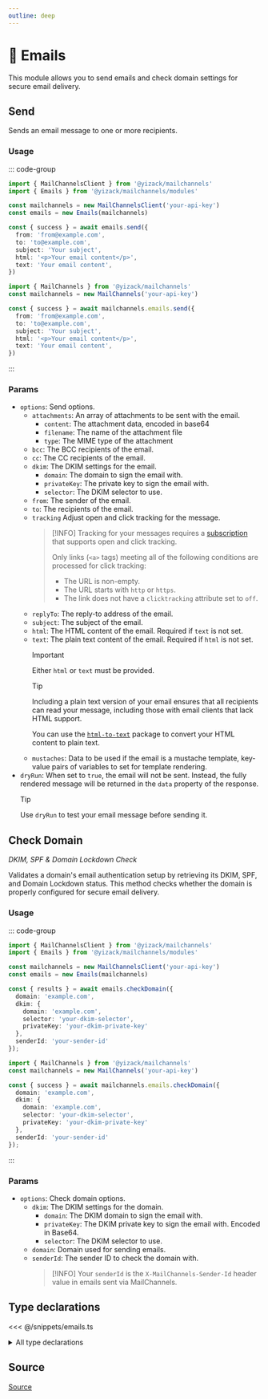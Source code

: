 ```yaml
---
outline: deep
---
```


# 📧 Emails <Badge type="tip" text="module" /> <Badge type="tip" text="Email API" />

<!-- #region description -->
This module allows you to send emails and check domain settings for secure email delivery.
<!-- #endregion description -->

## Send <Badge type="info" text="method" />

Sends an email message to one or more recipients.

### Usage

::: code-group
```ts [modular.ts]
import { MailChannelsClient } from '@yizack/mailchannels'
import { Emails } from '@yizack/mailchannels/modules'

const mailchannels = new MailChannelsClient('your-api-key')
const emails = new Emails(mailchannels)

const { success } = await emails.send({
  from: 'from@example.com',
  to: 'to@example.com',
  subject: 'Your subject',
  html: '<p>Your email content</p>',
  text: 'Your email content',
})
```

```ts [full.ts]
import { MailChannels } from '@yizack/mailchannels'
const mailchannels = new MailChannels('your-api-key')

const { success } = await mailchannels.emails.send({
  from: 'from@example.com',
  to: 'to@example.com',
  subject: 'Your subject',
  html: '<p>Your email content</p>',
  text: 'Your email content',
})
```
:::

### Params

- `options`: Send options.
  - `attachments`: An array of attachments to be sent with the email.
    - `content`: The attachment data, encoded in base64
    - `filename`: The name of the attachment file
    - `type`: The MIME type of the attachment
  - `bcc`: The BCC recipients of the email.
  - `cc`: The CC recipients of the email.
  - `dkim`: The DKIM settings for the email.
    - `domain`: The domain to sign the email with.
    - `privateKey`: The private key to sign the email with.
    - `selector`: The DKIM selector to use.
  - `from`: The sender of the email.
  - `to`: The recipients of the email.
  - `tracking` Adjust open and click tracking for the message.
    > [!INFO]
    > Tracking for your messages requires a [subscription](https://www.mailchannels.com/pricing/#for_devs) that supports open and click tracking.
    >
    > Only links (`<a>` tags) meeting all of the following conditions are processed for click tracking:
    > - The URL is non-empty.
    > - The URL starts with `http` or `https`.
    > - The link does not have a `clicktracking` attribute set to `off`.
  - `replyTo`: The reply-to address of the email.
  - `subject`: The subject of the email.
  - `html`: The HTML content of the email. Required if `text` is not set.
  - `text`: The plain text content of the email. Required if `html` is not set.
    > [!IMPORTANT]
    > Either `html` or `text` must be provided.
    <!---->
    > [!TIP]
    > Including a plain text version of your email ensures that all recipients can read your message, including those with email clients that lack HTML support.
    >
    > You can use the [`html-to-text`](https://www.npmjs.com/package/html-to-text) package to convert your HTML content to plain text.
  - `mustaches`: Data to be used if the email is a mustache template, key-value pairs of variables to set for template rendering.
- `dryRun`: When set to `true`, the email will not be sent. Instead, the fully rendered message will be returned in the `data` property of the response.
  > [!TIP]
  > Use `dryRun` to test your email message before sending it.

## Check Domain <Badge type="info" text="method" />

*DKIM, SPF & Domain Lockdown Check*

Validates a domain's email authentication setup by retrieving its DKIM, SPF, and Domain Lockdown status. This method checks whether the domain is properly configured for secure email delivery.

### Usage

::: code-group
```ts [modular.ts]
import { MailChannelsClient } from '@yizack/mailchannels'
import { Emails } from '@yizack/mailchannels/modules'

const mailchannels = new MailChannelsClient('your-api-key')
const emails = new Emails(mailchannels)

const { results } = await emails.checkDomain({
  domain: 'example.com',
  dkim: {
    domain: 'example.com',
    selector: 'your-dkim-selector',
    privateKey: 'your-dkim-private-key'
  },
  senderId: 'your-sender-id'
});
```

```ts [full.ts]
import { MailChannels } from '@yizack/mailchannels'
const mailchannels = new MailChannels('your-api-key')

const { success } = await mailchannels.emails.checkDomain({
  domain: 'example.com',
  dkim: {
    domain: 'example.com',
    selector: 'your-dkim-selector',
    privateKey: 'your-dkim-private-key'
  },
  senderId: 'your-sender-id'
});
```
:::

### Params

- `options`: Check domain options.
  - `dkim`: The DKIM settings for the domain.
    - `domain`: The DKIM domain to sign the email with.
    - `privateKey`: The DKIM private key to sign the email with. Encoded in Base64.
    - `selector`: The DKIM selector to use.
  - `domain`: Domain used for sending emails.
  - `senderId`: The sender ID to check the domain with.
    > [!INFO]
    > Your `senderId` is the `X-MailChannels-Sender-Id` header value in emails sent via MailChannels.

## Type declarations

<<< @/snippets/emails.ts

<details>
  <summary>All type declarations</summary>

  **Send type declarations**

  <<< @/snippets/emails-send-options.ts
  <<< @/snippets/emails-send-options-base.ts
  <<< @/snippets/emails-send-attachment.ts
  <<< @/snippets/emails-send-recipient.ts
  <<< @/snippets/emails-send-tracking.ts
  <<< @/snippets/emails-send-response.ts

  **Check Domain type declarations**

  <<< @/snippets/emails-check-domain-options.ts
  <<< @/snippets/emails-check-domain-response.ts
  <<< @/snippets/emails-check-domain-verdict.ts
  <<< @/snippets/emails-check-domain-dkim.ts
</details>

## Source

[Source](https://github.com/Yizack/mailchannels/tree/main/src/modules/emails.ts)
